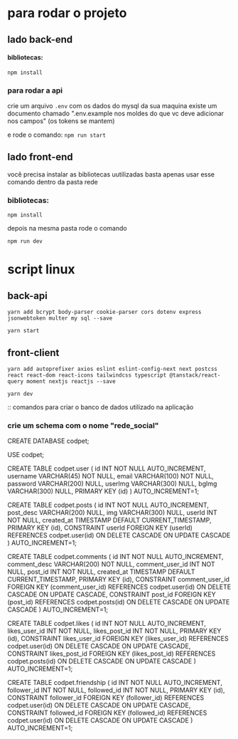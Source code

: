 # para rodar o projeto 

## lado back-end

#### bibliotecas: 
`npm install`

### para rodar a api 

crie um arquivo `.env` com os dados do mysql da sua maquina
existe um documento chamado ".env.example nos moldes do que vc deve adicionar nos campos" (os tokens se mantem)


e rode o comando: `npm run start`


## lado front-end

você precisa instalar as bibliotecas uutilizadas basta apenas usar esse comando dentro da pasta rede

### bibliotecas:

`npm install`

depois na mesma pasta rode o comando

`npm run dev`

# script linux

## back-api

`yarn add bcrypt body-parser cookie-parser cors dotenv express jsonwebtoken multer my sql --save`

`yarn start`

## front-client

`yarn add autoprefixer axios eslint eslint-config-next next postcss react react-dom react-icons tailwindcss typescript @tanstack/react-query moment nextjs reactjs --save`

`yarn dev`

:: comandos para criar o banco de dados utilizado na aplicação

### crie um schema com o nome "rede_social"

CREATE DATABASE codpet;

USE codpet;

CREATE TABLE codpet.user (
  id INT NOT NULL AUTO_INCREMENT,
  username VARCHAR(45) NOT NULL,
  email VARCHAR(100) NOT NULL,
  password VARCHAR(200) NULL,
  userImg VARCHAR(300) NULL,
  bgImg VARCHAR(300) NULL,
  PRIMARY KEY (id)
) AUTO_INCREMENT=1;

CREATE TABLE codpet.posts (
  id INT NOT NULL AUTO_INCREMENT,
  post_desc VARCHAR(200) NULL,
  img VARCHAR(300) NULL,
  userId INT NOT NULL,
  created_at TIMESTAMP DEFAULT CURRENT_TIMESTAMP,
  PRIMARY KEY (id),
  CONSTRAINT userId FOREIGN KEY (userId) REFERENCES codpet.user(id) ON DELETE CASCADE ON UPDATE CASCADE
) AUTO_INCREMENT=1;

CREATE TABLE codpet.comments (
  id INT NOT NULL AUTO_INCREMENT,
  comment_desc VARCHAR(200) NOT NULL,
  comment_user_id INT NOT NULL,
  post_id INT NOT NULL,
  created_at TIMESTAMP DEFAULT CURRENT_TIMESTAMP,
  PRIMARY KEY (id),
  CONSTRAINT comment_user_id FOREIGN KEY (comment_user_id) REFERENCES codpet.user(id) ON DELETE CASCADE ON UPDATE CASCADE,
  CONSTRAINT post_id FOREIGN KEY (post_id) REFERENCES codpet.posts(id) ON DELETE CASCADE ON UPDATE CASCADE
) AUTO_INCREMENT=1;

CREATE TABLE codpet.likes (
  id INT NOT NULL AUTO_INCREMENT,
  likes_user_id INT NOT NULL,
  likes_post_id INT NOT NULL,
  PRIMARY KEY (id),
  CONSTRAINT likes_user_id FOREIGN KEY (likes_user_id) REFERENCES codpet.user(id) ON DELETE CASCADE ON UPDATE CASCADE,
  CONSTRAINT likes_post_id FOREIGN KEY (likes_post_id) REFERENCES codpet.posts(id) ON DELETE CASCADE ON UPDATE CASCADE
) AUTO_INCREMENT=1;

CREATE TABLE codpet.friendship (
  id INT NOT NULL AUTO_INCREMENT,
  follower_id INT NOT NULL,
  followed_id INT NOT NULL,
  PRIMARY KEY (id),
  CONSTRAINT follower_id FOREIGN KEY (follower_id) REFERENCES codpet.user(id) ON DELETE CASCADE ON UPDATE CASCADE,
  CONSTRAINT followed_id FOREIGN KEY (followed_id) REFERENCES codpet.user(id) ON DELETE CASCADE ON UPDATE CASCADE
) AUTO_INCREMENT=1;



